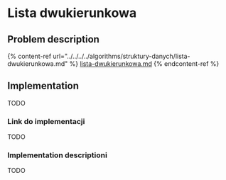 # Lista dwukierunkowa

## Problem description

{% content-ref url="../../../../algorithms/struktury-danych/lista-dwukierunkowa.md" %}
[lista-dwukierunkowa.md](../../../../algorithms/struktury-danych/lista-dwukierunkowa.md)
{% endcontent-ref %}

## Implementation

TODO

### Link do implementacji

TODO

### Implementation descriptioni

TODO
